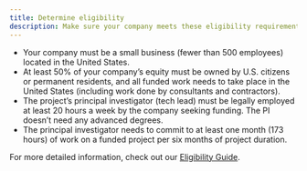 ```yaml
---
title: Determine eligibility
description: Make sure your company meets these eligibility requirements 
---
```


- Your company must be a small business (fewer than 500 employees) located in the United States.
- At least 50% of your company’s equity must be owned by U.S. citizens or permanent residents, and all funded work needs to take place in the United States (including work done by consultants and contractors).
- The project’s principal investigator (tech lead) must be legally employed at least 20 hours a week by the company seeking funding. The PI doesn’t need any advanced degrees.
- The principal investigator needs to commit to at least one month (173 hours) of work on a funded project per six months of project duration.
 
For more detailed information, check out our [Eligibility Guide](https://www.sbir.gov/faqs/eligibility-requirements).


